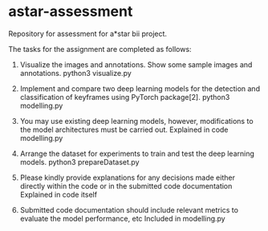 # astar-assessment
Repository for assessment for a*star bii project.


The tasks for the assignment are completed as follows:
1. Visualize the images and annotations. Show some sample images and annotations.
python3 visualize.py


2. Implement and compare two deep learning models for the detection and classification
of keyframes using PyTorch package[2].
python3 modelling.py

3. You may use existing deep learning models, however, modifications to the model
architectures must be carried out.
Explained in code modelling.py

4. Arrange the dataset for experiments to train and test the deep learning models.
python3 prepareDataset.py

5. Please kindly provide explanations for any decisions made either directly within the
code or in the submitted code documentation
Explained in code itself

6. Submitted code documentation should include relevant metrics to evaluate the model
performance, etc
Included in modelling.py

